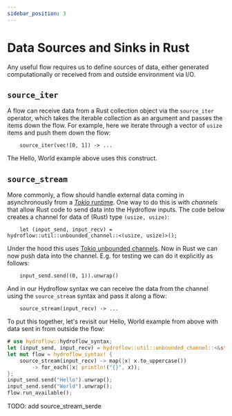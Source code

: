 ```yaml
---
sidebar_position: 3
---
```


# Data Sources and Sinks in Rust
Any useful flow requires us to define sources of data, either generated computationally or received from 
and outside environment via I/O.

## `source_iter`
A flow can receive data from a Rust collection object via the `source_iter` operator, which takes the 
iterable collection as an argument and passes the items down the flow. 
For example, here we iterate through a vector of `usize` items and push them down the flow:
```rust,ignore
    source_iter(vec![0, 1]) -> ...
```
The Hello, World example above uses this construct.

## `source_stream`
More commonly, a flow should handle external data coming in asynchronously from a [_Tokio_ runtime](https://tokio.rs/tokio/tutorial).
One way to do this is with _channels_ that allow Rust code to send data into the Hydroflow inputs.
The code below creates a channel for data of (Rust) type `(usize, usize)`:
```rust,ignore
    let (input_send, input_recv) = hydroflow::util::unbounded_channel::<(usize, usize)>();
```
Under the hood this uses [Tokio unbounded channels](https://docs.rs/tokio/latest/tokio/sync/mpsc/fn.unbounded_channel.html).
Now in Rust we can now push data into the channel. E.g. for testing we can do
it explicitly as follows:
```rust,ignore
    input_send.send((0, 1)).unwrap()
```
And in our Hydroflow syntax we can receive the data from the channel using the `source_stream` syntax and
pass it along a flow:
```rust,ignore
    source_stream(input_recv) -> ...
```

To put this together, let's revisit our Hello, World example from above with data sent 
in from outside the flow:
```rust
# use hydroflow::hydroflow_syntax;
let (input_send, input_recv) = hydroflow::util::unbounded_channel::<&str>();
let mut flow = hydroflow_syntax! {
    source_stream(input_recv) -> map(|x| x.to_uppercase())
        -> for_each(|x| println!("{}", x));
};
input_send.send("Hello").unwrap();
input_send.send("World").unwrap();
flow.run_available();
```

TODO: add source_stream_serde